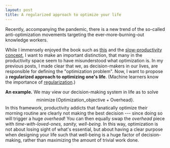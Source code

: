 ```yaml
---
layout: post
title: A regularized approach to optimize your life
---
```


Recently, accompanying the pandemic, there is a new trend of the so-called anti-optimization movements targeting the ever-more-burning-out knowledge workers.

While I immensely enjoyed the book such as [this](https://www.goodreads.com/book/show/54785515-four-thousand-weeks) and the [slow-productivity concept](https://www.calnewport.com/blog/2021/04/07/on-slow-productivity-and-the-anti-busyness-revolution/), I want to make an important distinction, that many in the productivity space seem to have misunderstood what optimization is. In my previous posts, I made clear that we, as decision-makers in our lives, are responsible for defining the "optimization problem". Now, I want to propose a **regularized approach to optimizing one's life**. (Machine learners know the importance of [regularization](https://link.springer.com/chapter/10.1007/978-3-030-86664-8_5).)

**An example.** We may view our decision-making system in life as to solve
$$
\operatorname{minimize} \Bigg\{\mathrm{ Optimization\_objective} + \mathrm{Overhead}\Bigg\}.
$$
In this framework, productivity addicts that fanatically optimize their morning routine are clearly not making the best decision --- since doing so will trigger a huge *overhead*! You can then equally swap the *overhead* piece with *time-with-loved-ones, sanity, well-being*. In this way, optimization is not about losing sight of what's essential, but about having a clear purpose when designing your life such that well-being is a huge factor of decision-making, rather than maximizing the amount of trivial work done.